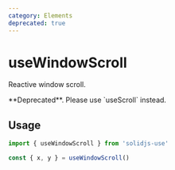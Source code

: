 ```yaml
---
category: Elements
deprecated: true
---
```


# useWindowScroll

Reactive window scroll.

<Alert status="warning">
  <AlertIcon mr="$2_5" />
  **Deprecated**. Please use `useScroll` instead.
</Alert>

## Usage

```js
import { useWindowScroll } from 'solidjs-use'

const { x, y } = useWindowScroll()
```
